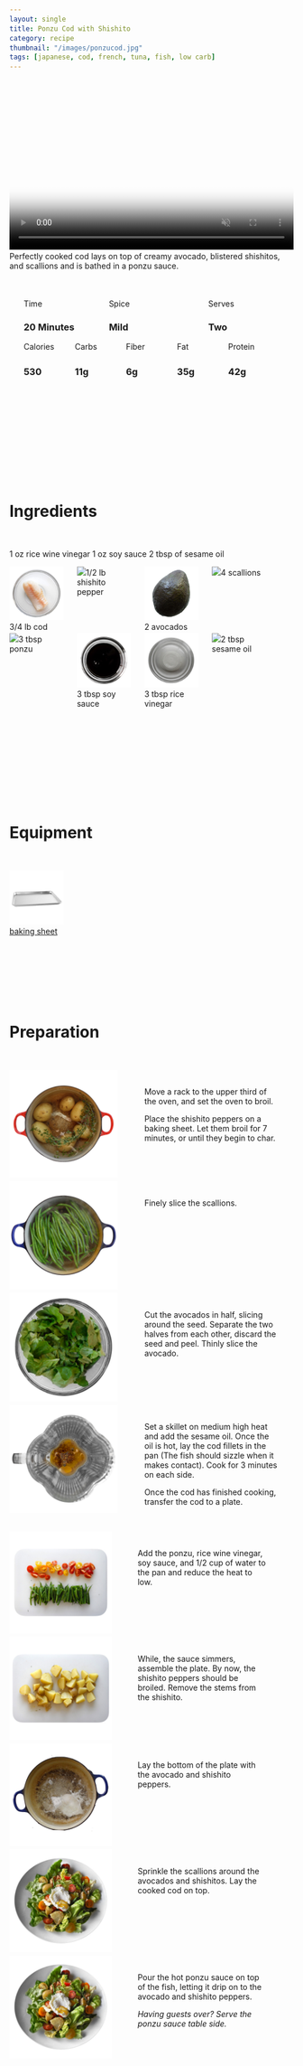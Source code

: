 ```yaml
---
layout: single
title: Ponzu Cod with Shishito
category: recipe
thumbnail: "/images/ponzucod.jpg"
tags: [japanese, cod, french, tuna, fish, low carb]
---
```

<div id="spacer"></div>

<div id="backgroundvideo">
  <video width="100%" autoplay loop muted class="banner__video" poster="/images/ponzucod.jpg">
  <source src="/images/ponzucod.mp4" type="video/mp4"></video>
</div>

<div id="recipedescription">
Perfectly cooked cod lays on top of creamy avocado, blistered shishitos, and scallions and is bathed in a ponzu sauce.</div>

<div id="spacer"></div>

<div id= "recipedetails">
<div id= "time"> Time </div>
<div id= "spice"> Spice </div>
<div id= "serves"> Serves </div>
</div>

<div id= "recipedetails">
<div id= "time"><h3> 20 Minutes</h3> </div>
<div id= "spice"><h3> Mild </h3> </div>
<div id= "serves"><h3> Two </h3> </div>
</div>

<div id="spacer"></div>

<div id= "nutrition">
<div id="calories"> Calories </div>
<div id="carbs"> Carbs </div>
<div id="fiber"> Fiber </div>
<div id="fat"> Fat </div>
<div id="protein"> Protein </div>
</div>

<div id= "nutrition">
<div id="calories"><h3> 530 </h3> </div>
<div id="carbs"><h3> 11g</h3> </div>
<div id="fiber"><h3> 6g</h3> </div>
<div id="fat"><h3> 35g</h3> </div>
<div id="protein"><h3> 42g</h3> </div>
</div>

<script async src="//pagead2.googlesyndication.com/pagead/js/adsbygoogle.js"></script>
<!-- In recipe ads -->
<ins class="adsbygoogle"
     style="display:block"
     data-ad-client="ca-pub-4265610880813101"
     data-ad-slot="1566749873"
     data-ad-format="auto"></ins>
<script>
(adsbygoogle = window.adsbygoogle || []).push({});
</script>

<div id= "ingredienthdr">
<h1>Ingredients</h1>
</div>

1 oz rice wine vinegar
1 oz soy sauce
2 tbsp of sesame oil
<div id="ingredients">
<div id="ingredientone"><img src="/images/cod.jpeg"/> 3/4 lb cod </div>
<div id="ingredienttwo"><img src="/images/shishito.jpeg"/>1/2 lb shishito pepper</div>
<div id="ingredienttwo"><img src="/images/avocado.jpeg"/>2 avocados</div>
<div id="ingredientfour"><img src="/images/4scallion.jpeg"/>4 scallions</div>
</div>

<div id="ingredients">
<div id="ingredientone"><img src="/images/ponzu.jpeg"/>3 tbsp ponzu</div>
<div id="ingredienttwo"><img src="/images/tamari.jpeg"/>3 tbsp soy sauce</div>
<div id="ingredientthree"><img src="/images/ricewinevin.jpeg"/>3 tbsp rice vinegar</div>
<div id="ingredientfour"><img src="/images/smallpotatoes.jpeg"/>2 tbsp sesame oil</div>
</div>


<div id= "equipmenthdr">
<h1>Equipment</h1>
</div>

<div id="equipment">
<div id="equipmentone"><a href=""><img src="/images/bakingsheet.jpeg"/>baking sheet </a></div>
</div>

<div id="preparation">
<h1>Preparation</h1>
</div>

<div id="instruction">
<div id="image"><img src="/images/saladenicoise1.jpeg"/> </div>
<div id="step">Move a rack to the upper third of the oven, and set the oven to broil.
<p>Place the shishito peppers on a baking sheet. Let them broil for 7 minutes, or until they begin to char.</p></div>
</div>

<div id="instruction">
<div id="image"><img src="/images/saladenicoise2.jpeg"/> </div>
<div id="step">Finely slice the scallions.</div>
</div>

<div id="instruction">
<div id="image"><img src="/images/saladenicoise3.jpeg"/> </div>
<div id="step">Cut the avocados in half, slicing around the seed. Separate the two halves from each other, discard the seed and peel. Thinly slice the avocado.</div>
</div>

<div id="instruction">
<div id="image"><img src="/images/saladenicoise4.jpeg"/> </div>
<div id="step">Set a skillet on medium high heat and add the sesame oil. Once the oil is hot, lay the cod fillets in the pan (The fish should sizzle when it makes contact). Cook for 3 minutes on each side. 
<p>Once the cod has finished cooking, transfer the cod to a plate.</p>
</div>

<div id="instruction">
<div id="image"><img src="/images/saladenicoise5.jpeg"/> </div>
<div id="step">Add the ponzu, rice wine vinegar, soy sauce, and 1/2 cup of water to the pan and reduce the heat to low.</div>
</div>

<div id="instruction">
<div id="image"><img src="/images/saladenicoise6.jpeg"/> </div>
<div id="step">While, the sauce simmers, assemble the plate. By now, the shishito peppers should be broiled. Remove the stems from the shishito.</div>
</div>

<div id="instruction">
<div id="image"><img src="/images/saladenicoise7.jpeg"/> </div>
<div id="step">Lay the bottom of the plate with the avocado and shishito peppers.</div>
</div>

<div id="instruction">
<div id="image"><img src="/images/saladenicoise8.jpeg"/> </div>
<div id="step">Sprinkle the scallions around the avocados and shishitos. Lay the cooked cod on top.</div>
</div>

<div id="instruction">
<div id="image"><img src="/images/saladenicoise8.jpeg"/> </div>
<div id="step">Pour the hot ponzu sauce on top of the fish, letting it drip on to the avocado and shishito peppers.
<p><i>Having guests over? Serve the ponzu sauce table side.</i></p></div>
</div>


<style>
#backgroundvideo {
  width: 100%;
  max-height: 800px;
}
  
#banner__video {
    }

#overlay {
 }

#recipedetails { width: 100%; display:inline-block; float: left;}
#time { width: 30%; float: left; margin-left: 5%}
#spice { width: 30%; float: left;}
#serves { width 30%; float: left; margin-left: 5%;}
.clear {clear:both;}

#spacer {padding-top:50px;}

#nutrition { width: 100%; display:inline-block;}
#calories { width: 18%; float: left; margin-left: 5%;}
#carbs { width: 18%; float: left; margin-left: 0%;}
#fiber { width: 18%; float: left; margin-left: 0%;}
#fat { width: 18%; float: left; margin-left: 0%;}
#protein { width: 18%; float: left; margin-right:5%;}
.clear {clear:both;}

#ingredienthdr { margin-top:200px; margin-bottom: 50px; font-family: $serif;}

#ingredients { width: 95%; display:inline-block;}
#ingredientone { width: 20%; float:left;}
#ingredienttwo { width: 20%; float:left; margin-left: 5%;}
#ingredientthree { width:20%; float:left; margin-left: 5%;}
#ingredientfour { width:20%; float:left; margin-left: 5%;}
.clear {clear:both;}

#equipmenthdr { margin-top:200px; margin-bottom:50px; font-family: $serif;}

#equipment { width: 95%; display:inline-block;}
#equipmentone { width: 20%; float:left;}
#equipmenttwo { width: 20%; float:left; margin-left: 5%;}
#equipmentthree { width:20%; float:left; margin-left: 5%;}
#equipmentfour { width:20%; float:left; margin-left: 5%;}
.clear {clear:both;}

#preparation { margin-top: 150px; margin-bottom: 50px; font-family: $serif;}

#instruction { width:95%; display:inline-block;}
#image { width: 40%; float:left;}
#step { width: 50%; float:right; margin-top: 30px; margin-bottom: 30px;}
.clear {clear:both;}
</style>


